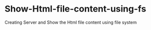 # Show-Html-file-content-using-fs
Creating Server and Show the Html file content using  file system
